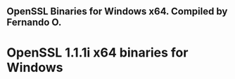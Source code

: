 ## OpenSSL Binaries for Windows x64. Compiled by Fernando O.
# OpenSSL 1.1.1i x64 binaries for Windows
